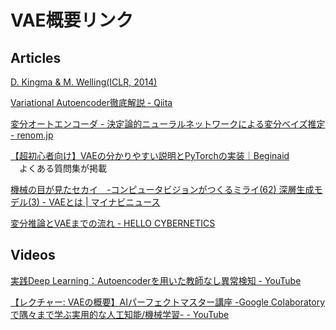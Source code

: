 # VAE概要リンク

## Articles

[ D. Kingma & M. Welling(ICLR, 2014) ](https://arxiv.org/pdf/1312.6114.pdf)

[Variational Autoencoder徹底解説 - Qiita](https://qiita.com/kenmatsu4/items/b029d697e9995d93aa24)

[変分オートエンコーダ -
決定論的ニューラルネットワークによる変分ベイズ推定 - renom.jp](https://www.renom.jp/ja/notebooks/tutorial/generative-model/VAE/notebook.html)

[【超初心者向け】VAEの分かりやすい説明とPyTorchの実装｜Beginaid](https://tips-memo.com/vae-pytorch)  
　よくある質問集が掲載

[機械の目が見たセカイ　-コンピュータビジョンがつくるミライ(62) 深層生成モデル(3) - VAEとは | マイナビニュース](https://news.mynavi.jp/article/cv_future-62/)

[変分推論とVAEまでの流れ - HELLO CYBERNETICS](https://www.hellocybernetics.tech/entry/2019/02/10/195507)

## Videos

[実践Deep Learning：Autoencoderを用いた教師なし異常検知 - YouTube](https://www.youtube.com/watch?v=vFpZrxaq5xU)

[【レクチャー: VAEの概要】AIパーフェクトマスター講座 -Google Colaboratoryで隅々まで学ぶ実用的な人工知能/機械学習- - YouTube](https://www.youtube.com/watch?v=DRIvNjN9bQQ)
